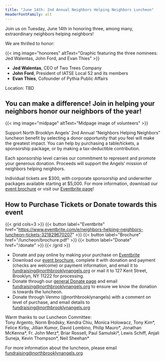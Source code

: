 ```yaml
--- 
title: "June 14th: 2nd Annual Neighbors Helping Neighbors Luncheon"
HeaderFontFamily: alt
---
```

Join us on Tuesday, June 14th in honoring three, among many, extraordinary neighbors helping neighbors!

We are thrilled to honor:

{{< img image="honorees" altText="Graphic featuring the three nominees: Jed Walentas, John Ford, and Evan Thies" >}}

* **Jed Walentas**, CEO of Two Trees Company
* **John Ford**, President of IATSE Local 52 and its members
* **Evan Thies**, Cofounder of Pythia Public Affairs

Location: TBD

## You can make a difference! Join in helping your neighbors honor our neighbors of the year!

{{< img image="midpage" altText="Midpage image of volunteers" >}}

Support North Brooklyn Angels’ 2nd Annual “Neighbors Helping Neighbors” luncheon benefit by selecting a donor opportunity that you feel will make the greatest impact. You can help by purchasing a table/tickets, a sponsorship package, or by making a tax-deductible contribution.  

Each sponsorship level carries our commitment to represent and promote your generous donation. Proceeds will support the Angels’ mission of neighbors helping neighbors.

Individual tickets are $300, with corporate sponsorship and underwriter packages available starting at $5,000. For more information, download our [event brochure](/luncheon/brochure.pdf) or visit our [Eventbrite page](https://www.eventbrite.com/e/neighbors-helping-neighbors-luncheon-tickets-321829670207)!

## How to Purchase Tickets or Donate towards this event

{{< grid cols=3 >}}
{{< button label="Eventbrite" href="https://www.eventbrite.com/e/neighbors-helping-neighbors-luncheon-tickets-321829670207" >}}
{{< button label="Brochure" href="/luncheon/brochure.pdf" >}}
{{< button label="Donate" href="/donate" >}}
{{< /grid >}}

* Donate and pay online by making your purchase on [Eventbrite](https://www.eventbrite.com/e/neighbors-helping-neighbors-luncheon-tickets-321829670207)
* Download our [event brochure](/luncheon/brochure.pdf), complete it with donation and payment (checks are welcome) or payment information, and email it to [fundraising@northbrooklynangels.org](mailto:fundraising@northbrooklynangels.org) or mail it to 127 Kent Street, Brooklyn, NY 11222 for processing.
* Donate through our [general Donate page](/donate) and email [fundraising@northbrooklynangels.org](mailto:fundraising@northbrooklynangels.org) to ensure we know the donation is towards the luncheon.
* Donate through Venmo (@northbrooklynangels) with a comment on level of purchase, and email details to [fundraising@northbrooklynangels.org](mailto:fundraising@northbrooklynangels.org) 

Warm thanks to our Luncheon Committee:  
Tony Argento, Norm Brodsky, Kendra Chiu, Monica Holowacz, Tony Kim*, Felice Kirby, Jillian Kumor, David Lombino, Philip Mauro*, Jonathan McKenna*, Fr. John Merz*, Briar Rossell, Paul Samulski*, Lewis Schiff, Anjali Suneja, Kevin Thompson*, Neil Sheehan*

For more information about the luncheon, please email [fundraising@northbrooklynangels.org](mailto:fundraising@northbrooklynangels.org)
